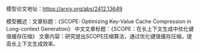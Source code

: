 模型论文地址：https://arxiv.org/abs/2412.13649

模型概述：文章标题：《SCOPE: Optimizing Key-Value Cache Compression in Long-context Generation》
中文文章标题：《SCOPE：在长上下文生成中优化键值缓存压缩》
文章内容：研究提出SCOPE压缩算法，通过优化键值缓存压缩，提高长上下文生成效率。
